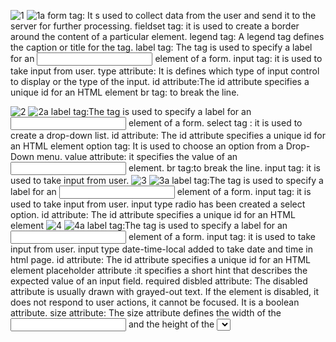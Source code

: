 ![1](https://github.com/trishaDas13/form/assets/126088849/25f11a37-95da-4846-a44f-047536e6d131)
![1a](https://github.com/trishaDas13/form/assets/126088849/52482cae-bdc4-48c8-b8ca-2582ad04489e)
form tag: It s used to collect data from the user and send it to the server for further processing. 
fieldset tag:  it is used to create a border around the content of a particular element.
legend tag: A legend tag defines the caption or title for the <field set> tag.
label tag: The <label> tag is used to specify a label for an <input> element of a form.
input tag: it is used to take input from user.
type attribute: It is defines which type of input control to display or the type of the input.
id attribute:The id attribute specifies a unique id for an HTML element
br tag: to break the line.

![2](https://github.com/trishaDas13/form/assets/126088849/ade831c9-99e4-4c04-bcfa-f342d4cd4298)
![2a](https://github.com/trishaDas13/form/assets/126088849/64f5cc8d-cebc-4302-932b-e81592029211)
label tag:The <label> tag is used to specify a label for an <input> element of a form.
select tag : it is used to create a drop-down list.
id attribute: The id attribute specifies a unique id for an HTML element
option tag: It is used to choose an option from a Drop-Down menu.
value attribute: it specifies the value of an <input> element. 
br tag:to break the line.
input tag: it is used to take input from user.
![3](https://github.com/trishaDas13/form/assets/126088849/687247ef-366e-45b3-a2e7-5f1fe4e68a29)
![3a](https://github.com/trishaDas13/form/assets/126088849/cf930842-f455-4b6a-9856-32b5530b604c)
label tag:The <label> tag is used to specify a label for an <input> element of a form.
input tag: it is used to take input from user. input type radio has been created a select option.
id attribute: The id attribute specifies a unique id for an HTML element
![4](https://github.com/trishaDas13/form/assets/126088849/5767b69e-4c79-47fa-8b20-42ea5f0af0c8)
![4a](https://github.com/trishaDas13/form/assets/126088849/4f054276-1c26-4f20-8df2-24751dcaf615)
label tag:The <label> tag is used to specify a label for an <input> element of a form.
input tag: it is used to take input from user. input type date-time-local added to take date and time in html page.
id attribute: The id attribute specifies a unique id for an HTML element
placeholder attribute :it  specifies a short hint that describes the expected value of an input field.
required disbled attribute: The disabled attribute is usually drawn with grayed-out text. If the element is disabled, it does not respond to user actions, it cannot be focused. It is a boolean attribute.
size attribute: The size attribute defines the width of the <input> and the height of the <select> element.
![5](https://github.com/trishaDas13/form/assets/126088849/8f00eb3c-7a9e-4bd1-ba2c-5d2f9270ca45)
![5a](https://github.com/trishaDas13/form/assets/126088849/ac7abe11-6c34-4724-9124-ecaa914b5774)
textarea tag : to write large text.
id attribut: The id attribute specifies a unique id for an HTML element.
cols and ros attribute: to give height and width of the text area.
![6](https://github.com/trishaDas13/form/assets/126088849/4def5bb0-bc38-4bbd-af70-231eee12fe3d)
![6a](https://github.com/trishaDas13/form/assets/126088849/f351729d-cd64-4f51-a0dd-d67f26793b79)
label tag:The <label> tag is used to specify a label for an <input> element of a form.
input tag: it is used to take input from user. input type email represent the email tab in webpage and password represent a password tab in webpage. 
![7](https://github.com/trishaDas13/form/assets/126088849/250ae6b5-9b52-4371-bd49-0b6fd74893e3)
![7a](https://github.com/trishaDas13/form/assets/126088849/0a125a65-fc81-4879-8c39-879f3a1b08d7)
label tag:The <label> tag is used to specify a label for an <input> element of a form.
input tag: it is used to take input from user. input type checkbox create a checkbox  in webpage and file create a button for choose file, reset will create a reset button and type button will create a button for submit. 

